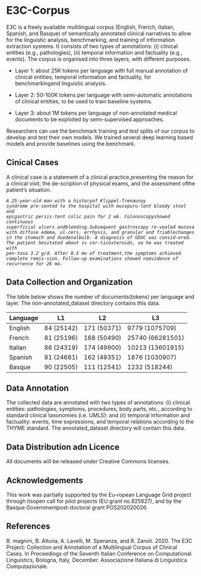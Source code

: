 # E3C-Corpus
E3C is a freely available multilingual corpus (English, French, Italian, Spanish, and Basque) of semantically annotated clinical narratives to allow for the linguistic analysis, benchmarking, and training of information extraction systems. It consists of two types of annotations: (i) clinical entities (e.g., pathologies), (ii) temporal information and factuality (e.g., events). The corpus is organised into three layers, with different purposes. 

* Layer 1: about 25K tokens per language with full manual annotation of clinical entities, temporal information and factuality, for benchmarkingand linguistic analysis. 

* Layer 2: 50-100K tokens per language with semi-automatic annotations of clinical entities, to be used to train baseline systems. 

* Layer 3: about 1M tokens per language of non-annotated medical documents to be exploited by semi-supervised approaches. 

Researchers can use the benchmark training and test splits of our corpus to develop and test their own models. We trained several deep learning based models and provide baselines using the benchmark.

## Cinical Cases
A clinical case is a statement of a clinical practice,presenting the reason for a clinical visit,  the de-scription of physical exams, and the assessment ofthe patient’s situation.  

<code><i>A   25-year-old   man   with   a   historyof   Klippel-Trenaunay   syndrome   pre-sented  to  the  hospital  with  mucopuru-lent  bloody  stool  and  epigastric  persis-tent  colic  pain  for  2  wk.   Colonoscopyshowed continuous superficial ulcers andbleeding.Subsequent  gastroscopy  re-vealed  mucosa  with  diffuse  edema,  ul-cers,  errhysis,  and  granular  and  friablechanges  in  the  stomach  and  duodenalbulb.  A diagnosis of GDUC was consid-ered.  The patient hesitated about iv cor-ticosteroids, so he was treated with pen-tasa 3.2 g/d.  After 0.5 mo of treatment,the symptoms achieved complete remis-sion.  Follow-up examinations showed noevidence of recurrence for 26 mo.</i></code>

## Data Collection and Organization

The table below shows the number of documents(tokens) per language and layer. The non-annotated_dataset directory contains this data.  

| Language    | L1           | L2           | L3               |          
| ----------- | ------------ | ------------ | ---------------- |
| English     | 84 (25142)   | 171 (50371)  | 9779 (1075709)   |
| French      | 81 (25196)   | 168 (50490)  | 25740 (66281501) |
| Italian     | 86 (24319)   | 174 (49900)  | 10213 (13601915) |
| Spanish     | 81 (24681)   | 162 (49351)  | 1876 (1030907)   |
| Basque      | 90 (22505)   | 111 (12541)  | 1232 (518244)    |

## Data Annotation
The collected data are annotated with two types of annotations: (i) clinical entities: pathologies, symptoms, procedures, body parts, etc., according to standard clinical taxonomies (i.e. UMLS); and (ii) temporal information and factuality: events, time expressions, and temporal relations according to the THYME standard. The annotated_dataset directory will contain this data.

## Data Distribution adn Licence
All documents will be released under Creative Commons licenses.

## Acknowledgements
This work was partially supported by the Eu-ropean  Language  Grid  project  through  itsopen  call  for  pilot  projects  (EU  grant  no.825627),   and  by  the  Basque  Governmentpost-doctoral grant POS202020026.

## References
B. magnini, B. Altuna, A. Lavelli, M. Speranza, and R. Zanoli. 2020. The E3C Project: Collection and Annotation of a Multilingual Corpus of Clinical Cases. In Proceedings of the Seventh Italian Conference on Computational Linguistics, Bologna, Italy, December. Associazione Italiana di Linguistica Computazionale.
